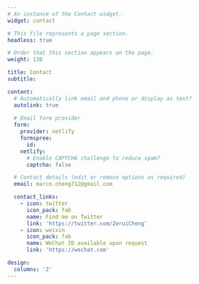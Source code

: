 ```yaml
---
# An instance of the Contact widget.
widget: contact

# This file represents a page section.
headless: true

# Order that this section appears on the page.
weight: 130

title: Contact
subtitle:

content:
  # Automatically link email and phone or display as text?
  autolink: true
  
  # Email form provider
  form:
    provider: netlify
    formspree:
      id:
    netlify:
      # Enable CAPTCHA challenge to reduce spam?
      captcha: false

  # Contact details (edit or remove options as required)
  email: marco.cheng712@gmail.com

  contact_links:
    - icon: twitter
      icon_pack: fab
      name: Find me on Twitter
      link: 'https://twitter.com/ZeruiCheng'
    - icon: weixin
      icon_pack: fab
      name: WeChat ID available upon request
      link: 'https://wechat.com'

design:
  columns: '2'
---
```

